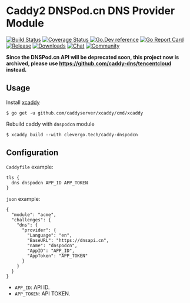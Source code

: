 # Caddy2 DNSPod.cn DNS Provider Module
[![Build Status](https://img.shields.io/travis/clevergo/caddy-dnspodcn?style=flat-square)](https://travis-ci.org/clevergo/caddy-dnspodcn)
[![Coverage Status](https://img.shields.io/coveralls/github/clevergo/caddy-dnspodcn?style=flat-square)](https://coveralls.io/github/clevergo/caddy-dnspodcn)
[![Go.Dev reference](https://img.shields.io/badge/go.dev-reference-blue?logo=go&logoColor=white&style=flat-square)](https://pkg.go.dev/clevergo.tech/caddy-dnspodcn?tab=doc)
[![Go Report Card](https://goreportcard.com/badge/github.com/clevergo/caddy-dnspodcn?style=flat-square)](https://goreportcard.com/report/github.com/clevergo/caddy-dnspodcn)
[![Release](https://img.shields.io/github/release/clevergo/caddy-dnspodcn.svg?style=flat-square)](https://github.com/clevergo/caddy-dnspodcn/releases)
[![Downloads](https://img.shields.io/endpoint?url=https://pkg.clevergo.tech/api/badges/downloads/total/clevergo.tech/caddy-dnspodcn?style=flat-square)](https://pkg.clevergo.tech/clevergo.tech/caddy-dnspodcn)
[![Chat](https://img.shields.io/badge/chat-telegram-blue?style=flat-square)](https://t.me/clevergotech)
[![Community](https://img.shields.io/badge/community-forum-blue?style=flat-square&color=orange)](https://forum.clevergo.tech)

**Since the DNSPod.cn API will be deprecated soon, this project now is archived, please use https://github.com/caddy-dns/tencentcloud instead.**

## Usage

Install [xcaddy](https://github.com/caddyserver/xcaddy)

```
$ go get -u github.com/caddyserver/xcaddy/cmd/xcaddy
```

Rebuild caddy with `dnspodcn` module

```shell
$ xcaddy build --with clevergo.tech/caddy-dnspodcn
```

## Configuration

`Caddyfile` example:

```
tls {
  dns dnspodcn APP_ID APP_TOKEN
}
```

`json` example:

```
{
  "module": "acme",
  "challenges": {
    "dns": {
      "provider": {
        "Language": "en",
        "BaseURL": "https://dnsapi.cn",
        "name": "dnspodcn",
        "AppID": "APP_ID",
        "AppToken": "APP_TOKEN"
      }
    }
  }
}
```

- `APP_ID`: API ID.
- `APP_TOKEN`: API TOKEN.

